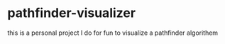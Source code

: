 # pathfinder-visualizer
this is a personal project I do for fun to visualize a pathfinder algorithem 
